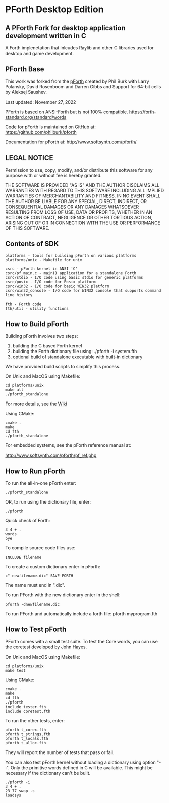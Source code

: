 # PForth Desktop Edition
## A PForth Fork for desktop application development written in C

A Forth implenetation that inlcudes Raylib and other C libraries used for desktop and game development.


## PForth Base
This work was forked from the [pForth](https://github.com/philburk/pforth) created by Phil Burk with Larry Polansky, David Rosenboom and Darren Gibbs and Support for 64-bit cells by Aleksej Saushev.

Last updated: November 27, 2022

PForth is based on ANSI-Forth but is not 100% compatible. https://forth-standard.org/standard/words

Code for pForth is maintained on GitHub at: https://github.com/philburk/pforth

Documentation for pForth at: http://www.softsynth.com/pforth/

  

## LEGAL NOTICE

Permission to use, copy, modify, and/or distribute this
software for any purpose with or without fee is hereby granted.

THE SOFTWARE IS PROVIDED "AS IS" AND THE AUTHOR DISCLAIMS ALL
WARRANTIES WITH REGARD TO THIS SOFTWARE INCLUDING ALL IMPLIED
WARRANTIES OF MERCHANTABILITY AND FITNESS. IN NO EVENT SHALL
THE AUTHOR BE LIABLE FOR ANY SPECIAL, DIRECT, INDIRECT, OR
CONSEQUENTIAL DAMAGES OR ANY DAMAGES WHATSOEVER RESULTING
FROM LOSS OF USE, DATA OR PROFITS, WHETHER IN AN ACTION OF
CONTRACT, NEGLIGENCE OR OTHER TORTIOUS ACTION, ARISING OUT OF
OR IN CONNECTION WITH THE USE OR PERFORMANCE OF THIS SOFTWARE.

## Contents of SDK

    platforms - tools for building pForth on various platforms
    platforms/unix - Makefile for unix

    csrc - pForth kernel in ANSI 'C'
    csrc/pf_main.c - main() application for a standalone Forth
    csrc/stdio - I/O code using basic stdio for generic platforms
    csrc/posix - I/O code for Posix platform
    csrc/win32 - I/O code for basic WIN32 platform
    csrc/win32_console - I/O code for WIN32 console that supports command line history

    fth - Forth code
    fth/util - utility functions

## How to Build pForth

Building pForth involves two steps:
1) building the C based Forth kernel
2) building the Forth dictionary file using: ./pforth -i system.fth
3) optional build of standalone executable with built-in dictionary

We have provided build scripts to simplify this process.

On Unix and MacOS using Makefile:

    cd platforms/unix
    make all
    ./pforth_standalone
    
For more details, see the [Wiki](https://github.com/philburk/pforth/wiki/Compiling-on-Unix)

Using CMake:

    cmake .
    make
    cd fth
    ./pforth_standalone

For embedded systems, see the pForth reference manual at:

  http://www.softsynth.com/pforth/pf_ref.php

## How to Run pForth

To run the all-in-one pForth enter:

    ./pforth_standalone
    
OR, to run using the dictionary file, enter:

    ./pforth

Quick check of Forth:

    3 4 + .
    words
    bye

To compile source code files use:

    INCLUDE filename

To create a custom dictionary enter in pForth:

    c" newfilename.dic" SAVE-FORTH
    
The name must end in ".dic".

To run PForth with the new dictionary enter in the shell:

    pforth -dnewfilename.dic

To run PForth and automatically include a forth file:
    pforth myprogram.fth
    
## How to Test pForth

PForth comes with a small test suite.  To test the Core words,
you can use the coretest developed by John Hayes.

On Unix and MacOS using Makefile:

    cd platforms/unix
    make test

Using CMake:

    cmake .
    make
    cd fth
    ./pforth
    include tester.fth
    include coretest.fth

To run the other tests, enter:

    pforth t_corex.fth
    pforth t_strings.fth
    pforth t_locals.fth
    pforth t_alloc.fth

They will report the number of tests that pass or fail.

You can also test pForth kernel without loading a dictionary using option "-i".
Only the primitive words defined in C will be available.
This might be necessary if the dictionary can't be built.

    ./pforth -i
    3 4 + .
    23 77 swap .s
    loadsys
